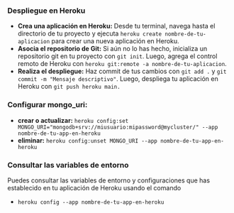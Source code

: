 ### Despliegue en Heroku
- **Crea una aplicación en Heroku:** Desde tu terminal, navega hasta el directorio de tu proyecto y ejecuta ```heroku create nombre-de-tu-aplicacion``` para crear una nueva aplicación en Heroku.
- **Asocia el repositorio de Git:** Si aún no lo has hecho, inicializa un repositorio git en tu proyecto con ```git init```. Luego, agrega el control remoto de Heroku con ```heroku git:remote -a nombre-de-tu-aplicacion```.
- **Realiza el despliegue:** Haz commit de tus cambios con ```git add .``` y ```git commit -m "Mensaje descriptivo"```. Luego, despliega tu aplicación en Heroku con ```git push heroku main.```


### Configurar mongo_uri:
- **crear o actualizar:** ```heroku config:set MONGO_URI="mongodb+srv://miusuario:mipassword@mycluster/" --app nombre-de-tu-app-en-heroku```
- **eliminar:** ```heroku config:unset MONGO_URI --app nombre-de-tu-app-en-heroku```

### Consultar las variables de entorno
Puedes consultar las variables de entorno y configuraciones que has establecido en tu aplicación de Heroku usando el comando 
- ```heroku config --app nombre-de-tu-app-en-heroku```


  
